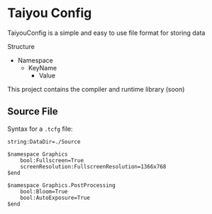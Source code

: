 # Taiyou Config
TaiyouConfig is a simple and easy to use file format for storing data

Structure
* Namespace
  * KeyName
    * Value

This project contains the compiler and runtime library (soon)
 
## Source File
Syntax for a `.tcfg` file:
```
string:DataDir=./Source

$namespace Graphics
	bool:Fullscreen=True
	screenResolution:FullscreenResolution=1366x768
$end

$namespace Graphics.PostProcessing
	bool:Bloom=True
	bool:AutoExposure=True
$end
```